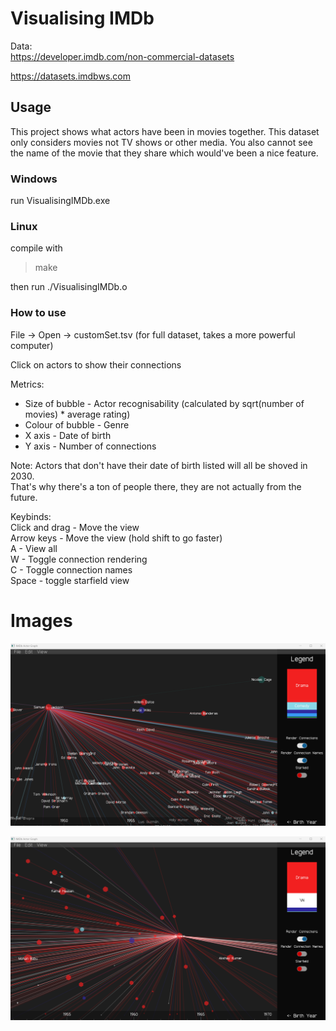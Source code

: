 # Visualising IMDb

Data:\
https://developer.imdb.com/non-commercial-datasets

https://datasets.imdbws.com

## Usage

This project shows what actors have been in movies together. This dataset only considers movies not TV shows or other media. You also cannot see the name of the movie that they share which would've been a nice feature.

### Windows
run VisualisingIMDb.exe

### Linux
compile with

> make

then run ./VisualisingIMDb.o

### How to use
File -> Open -> customSet.tsv (for full dataset, takes a more powerful computer)

Click on actors to show their connections

Metrics:
- Size of bubble - Actor recognisability (calculated by sqrt(number of movies) * average rating)
- Colour of bubble - Genre
- X axis - Date of birth
- Y axis - Number of connections

Note: Actors that don't have their date of birth listed will all be shoved in 2030.\
That's why there's a ton of people there, they are not actually from the future.

Keybinds:\
Click and drag - Move the view\
Arrow keys - Move the view (hold shift to go faster)\
A - View all\
W - Toggle connection rendering\
C - Toggle connection names\
Space - toggle starfield view

# Images

![SamuelLJackson](images/SamuelLJackson.png)


![Sridevi](images/Sridevi.png)

